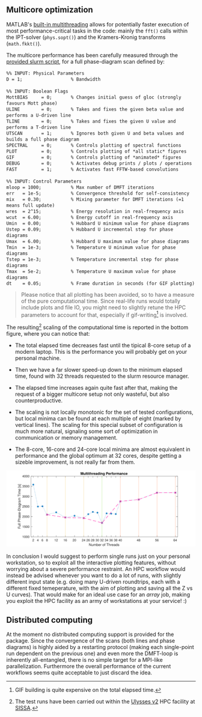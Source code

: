 ## Multicore optimization

MATLAB's [built-in multithreading](https://it.mathworks.com/discovery/matlab-multicore.html) allows for potentially faster execution of most performance-critical tasks in the code: mainly the `fft()` calls within the IPT-solver (`phys.sopt()`) and the Kramers-Kronig transforms (`math.fkkt()`). 

The multicore performance has been carefully measured through the [provided slurm script](../../code/run.slurm), for a full phase-diagram scan defined by:

```
%% INPUT: Physical Parameters 
D = 1;                  % Bandwidth

%% INPUT: Boolean Flags
MottBIAS     = 0;       % Changes initial guess of gloc (strongly favours Mott phase)
ULINE        = 0;       % Takes and fixes the given beta value and performs a U-driven line
TLINE        = 0;       % Takes and fixes the given U value and performs a T-driven line
UTSCAN       = 1;       % Ignores both given U and beta values and builds a full phase diagram
SPECTRAL     = 0;       % Controls plotting of spectral functions
PLOT         = 0;       % Controls plotting of *all static* figures
GIF          = 0;       % Controls plotting of *animated* figures
DEBUG        = 0;       % Activates debug prints / plots / operations
FAST         = 1;       % Activates fast FFTW-based convolutions

%% INPUT: Control Parameters
mloop = 1000;           % Max number of DMFT iterations 
err   = 1e-5;           % Convergence threshold for self-consistency
mix   = 0.30;           % Mixing parameter for DMFT iterations (=1 means full update)
wres  = 2^15;           % Energy resolution in real-frequency axis
wcut  = 6.00;           % Energy cutoff in real-frequency axis
Umin  = 0.00;           % Hubbard U minimum value for phase diagrams
Ustep = 0.09;           % Hubbard U incremental step for phase diagrams
Umax  = 6.00;           % Hubbard U maximum value for phase diagrams
Tmin  = 1e-3;           % Temperature U minimum value for phase diagrams
Tstep = 1e-3;           % Temperature incremental step for phase diagrams
Tmax  = 5e-2;           % Temperature U maximum value for phase diagrams
dt    = 0.05;           % Frame duration in seconds (for GIF plotting)
```

> Please notice that all plotting has been avoided, so to have a measure of the pure computational time. Since real-life runs would totally include plots and file IO, you might need to slightly retune the HPC parameters to account for that, especially if gif-writing[^1] is involved. 

[^1]: GIF building is quite expensive on the total elapsed time.

The resulting[^2] scaling of the computational time is reported in the bottom figure, where you can notice that:

- The total elapsed time decreases fast until the tipical 8-core setup of a modern laptop. This is the performance you will probably get on your personal machine.
  
- Then we have a far slower speed-up down to the minimum elapsed time, found with 32 threads requested to the slurm resource manager.

- The elapsed time increases again quite fast after that, making the request of a bigger multicore setup not only wasteful, but also counterproductive.

- The scaling is not locally monotonic for the set of tested configurations, but local minima can be found at each multiple of eight (marked by vertical lines). The scaling for this special subset of configuration is much more natural, signaling some sort of optimization in communication or memory management.

- The 8-core, 16-core and 24-core local minima are almost equivalent in performance and the global optimum at 32 cores, despite getting a sizeble improvement, is not really far from them. 

![CPU-SCALING](./multithread.svg) 

In conclusion I would suggest to perform single runs just on your personal workstation, so to exploit all the interactive plotting features, without worrying about a severe performance restraint. An HPC workflow would instead be advised whenever you want to do a lot of runs, with slightly different input state (e.g. doing many U-driven roundtrips, each with a different fixed temeperature, with the aim of plotting and saving all the Z vs U curves). That would make for an ideal use case for an _array_ job, making you exploit the HPC facility as an army of workstations at your service! :)

[^2]: The test runs have been carried out within the [Ulysses v2](https://www.itcs.sissa.it/services/computing/hpc) HPC facility at [SISSA](https://www.sissa.it).

## Distributed computing

At the moment no distributed computing support is provided for the package. Since the convergence of the scans (both lines and phase diagrams) is highly aided by a restarting protocol (making each single-point run dependent on the previous one) and even more the DMFT-loop is inherently all-entangled, there is no simple target for a MPI-like parallelization. Furthermore the overall performance of the current workflows seems quite acceptable to just discard the idea.
